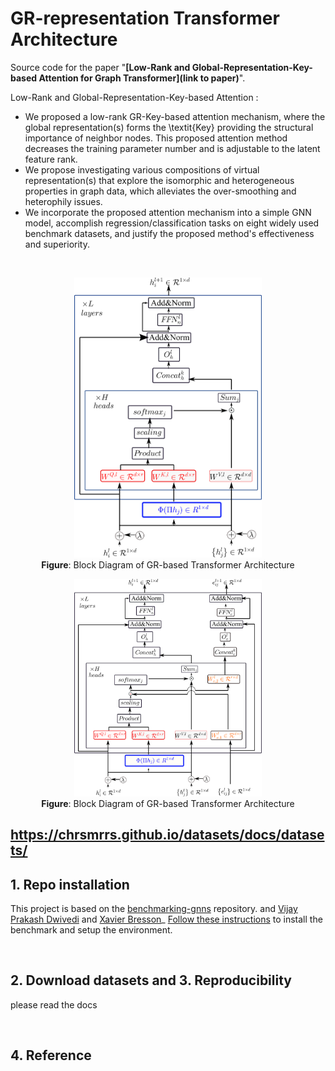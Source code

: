 # GR-representation Transformer Architecture

Source code for the paper "**[Low-Rank and Global-Representation-Key-based Attention for Graph Transformer](link to paper)**".

Low-Rank and Global-Representation-Key-based Attention : 
- We proposed a low-rank GR-Key-based attention mechanism, where the global representation(s) forms the \textit{Key} providing the structural importance of neighbor nodes. This proposed attention method decreases the training parameter number and is adjustable to the latent feature rank. 
- We propose investigating various compositions of virtual representation(s) that explore the isomorphic and heterogeneous properties in graph data, which alleviates the over-smoothing and heterophily issues.
- We incorporate the proposed attention mechanism into a simple GNN model, accomplish regression/classification tasks on eight widely used benchmark datasets, and justify the proposed method's effectiveness and superiority. 
<br>

<p align="center">
  <img src="./docs/transf.png" alt="GR" width="300">
  <br>
  <b>Figure</b>: Block Diagram of GR-based Transformer Architecture
</p>

<p align="center">
  <img src="./docs/transfedge.png" alt="GR" width="300">
  <br>
  <b>Figure</b>: Block Diagram of GR-based Transformer Architecture
</p>

## https://chrsmrrs.github.io/datasets/docs/datasets/
## 1. Repo installation

This project is based on the [benchmarking-gnns](https://github.com/graphdeeplearning/benchmarking-gnns) repository.
and [Vijay Prakash Dwivedi](https://github.com/vijaydwivedi75) and [Xavier Bresson](https://github.com/xbresson)_
[Follow these instructions](./docs/01_benchmark_installation.md) to install the benchmark and setup the environment.


<br>

## 2. Download datasets and 3. Reproducibility 

please read the docs

<br>

## 4. Reference 
 
```

```


<br><br><br>

